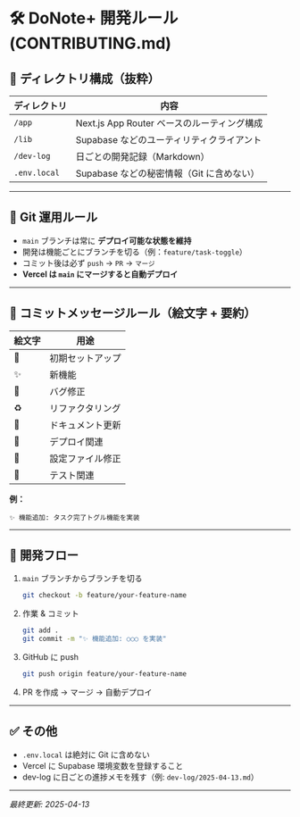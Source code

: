 # 🛠 DoNote+ 開発ルール (CONTRIBUTING.md)

## 📁 ディレクトリ構成（抜粋）

| ディレクトリ | 内容                                        |
| ------------ | ------------------------------------------- |
| `/app`       | Next.js App Router ベースのルーティング構成 |
| `/lib`       | Supabase などのユーティリティクライアント   |
| `/dev-log`   | 日ごとの開発記録（Markdown）                |
| `.env.local` | Supabase などの秘密情報（Git に含めない）   |

---

## 📄 Git 運用ルール

- `main` ブランチは常に **デプロイ可能な状態を維持**
- 開発は機能ごとにブランチを切る（例：`feature/task-toggle`）
- コミット後は必ず `push` → `PR` → `マージ`
- **Vercel は `main` にマージすると自動デプロイ**

---

## 💬 コミットメッセージルール（絵文字 + 要約）

| 絵文字 | 用途             |
| ------ | ---------------- |
| 🎉     | 初期セットアップ |
| ✨     | 新機能           |
| 🐛     | バグ修正         |
| ♻️     | リファクタリング |
| 📝     | ドキュメント更新 |
| 🚀     | デプロイ関連     |
| 🔧     | 設定ファイル修正 |
| 🧪     | テスト関連       |

**例：**

```
✨ 機能追加: タスク完了トグル機能を実装
```

---

## 🧪 開発フロー

1. `main` ブランチからブランチを切る

   ```bash
   git checkout -b feature/your-feature-name
   ```

2. 作業 & コミット

   ```bash
   git add .
   git commit -m "✨ 機能追加: ○○○ を実装"
   ```

3. GitHub に push

   ```bash
   git push origin feature/your-feature-name
   ```

4. PR を作成 → マージ → 自動デプロイ

---

## ✅ その他

- `.env.local` は絶対に Git に含めない
- Vercel に Supabase 環境変数を登録すること
- dev-log に日ごとの進捗メモを残す（例: `dev-log/2025-04-13.md`）

---

_最終更新: 2025-04-13_
